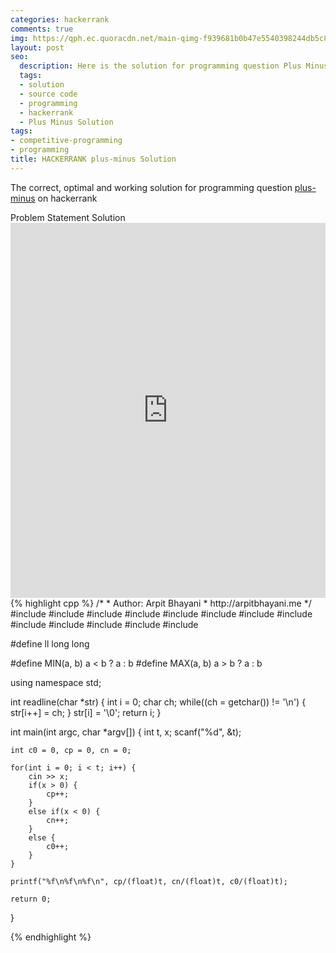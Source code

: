 ```yaml
---
categories: hackerrank
comments: true
img: https://qph.ec.quoracdn.net/main-qimg-f939681b0b47e5540398244db5c8966f?convert_to_webp=true
layout: post
seo:
  description: Here is the solution for programming question Plus Minus on hackerrank
  tags:
  - solution
  - source code
  - programming
  - hackerrank
  - Plus Minus Solution
tags:
- competitive-programming
- programming
title: HACKERRANK plus-minus Solution
---
```

The correct, optimal and working solution for programming question [plus-minus](https://www.hackerrank.com/challenges/plus-minus) on hackerrank

<div class="ui secondary pointing large menu">
  <a class="grey item" data-tab="problem-statement">
    Problem Statement
  </a>
  <a class="active item grey" data-tab="solution">
    Solution
  </a>
</div>
<div class="ui bottom attached tab" data-tab="problem-statement">
    <iframe src="https://www.hackerrank.com/challenges/plus-minus" width="100%" height="600px" style="overflow: scroll; border: none;"></iframe>
</div>
<div class="ui bottom attached active tab" data-tab="solution">
{% highlight cpp %}
/*
 *  Author: Arpit Bhayani
 *  http://arpitbhayani.me
 */
#include <cmath>
#include <cstdio>
#include <cstdlib>
#include <climits>
#include <deque>
#include <iostream>
#include <list>
#include <limits>
#include <map>
#include <queue>
#include <set>
#include <stack>
#include <vector>

#define ll long long

#define MIN(a, b) a < b ? a : b
#define MAX(a, b) a > b ? a : b

using namespace std;

int readline(char *str) {
    int i = 0;
    char ch;
    while((ch = getchar()) != '\n') {
        str[i++] = ch;
    }
    str[i] = '\0';
    return i;
}

int main(int argc, char *argv[]) {
    int t, x;
    scanf("%d", &t);

    int c0 = 0, cp = 0, cn = 0;

    for(int i = 0; i < t; i++) {
        cin >> x;
        if(x > 0) {
            cp++;
        }
        else if(x < 0) {
            cn++;
        }
        else {
            c0++;
        }
    }

    printf("%f\n%f\n%f\n", cp/(float)t, cn/(float)t, c0/(float)t);

    return 0;
}

{% endhighlight %}
</div>
